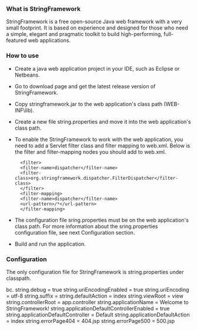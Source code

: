 ### What is StringFramework

StringFramework is a free open-source Java web framework with a very small footprint. It is based on experience and designed for those who need a simple, elegant and pragmatic toolkit to build high-performing, full-featured web applications.

### How to use

* Create a java web application project in your IDE, such as Eclipse or Netbeans.
* Go to download page and get the latest release version of StringFramework.
* Copy stringframework.jar to the web application's class path (WEB-INF\lib).
* Create a new file string.properties and move it into the web application's class path.
* To enable the StringFramework to work with the web application, you need to add a Servlet filter class and filter mapping to web.xml. Below is the filter and filter-mapping nodes you should add to web.xml.

        <filter>
        <filter-name>dispatcher</filter-name>
        <filter-class>org.stringframework.dispatcher.FilterDispatcher</filter-class>
        </filter>
        <filter-mapping>
        <filter-name>dispatcher</filter-name>
        <url-pattern>/*</url-pattern>
        </filter-mapping>

* The configuration file sring.properties must be on the web application's class path. 
For more information about the sring.properties configuration file, see next Configuration section.
* Build and run the application.

### Configuration

The only configuration file for StringFramework is string.properties under classpath.

bc. string.debug                = true
string.uriEncodingEnabled   = true
string.uriEncoding          = utf-8
string.suffix               = 
string.defaultAction        = index
string.viewRoot             = view
string.controllerRoot       = app.controller
string.applicationName      = Welcome to StringFramework!
string.applicationDefaultControllerEnabled  = true
string.applicationDefaultController         = Default
string.applicationDefaultAction             = index
string.errorPage404         = 404.jsp
string.errorPage500         = 500.jsp